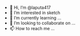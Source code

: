 - 👋 Hi, I’m @laputa417
- 👀 I’m interested in sketch
- 🌱 I’m currently learning ...
- 💞️ I’m looking to collaborate on ...
- 📫 How to reach me ...

<!---
laputa417/laputa417 is a ✨ special ✨ repository because its `README.md` (this file) appears on your GitHub profile.
You can click the Preview link to take a look at your changes.
--->
